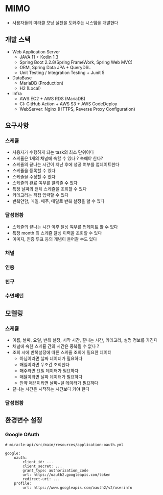 # MIMO

* 사용자들의 미라클 모닝 실천을 도와주는 시스템을 개발한다

## 개발 스택
* Web Application Server 
    * JAVA 11 + Kotlin 1.3
    * Spring Boot 2.2.8(Spring FrameWork, Spring Web MVC)
    * ORM, Spring Data JPA + QueryDSL
    * Unit Testing / Integration Testing + Junit 5
* DataBase
    * MariaDB (Production)
    * H2 (Local)
* Infra
    * AWS EC2 + AWS RDS (MariaDB)
    * CI: GitHub Action + AWS S3 + AWS CodeDeploy
    * WebServer: Nginx (HTTPS, Reverse Proxy Configuration)

## 요구사항

### 스케쥴

* 사용자가 수행하게 되는 task의 최소 단위이다
* 스케쥴은 1개의 채널에 속할 수 있다 ? 속해야 한다?
* 스케쥴의 끝나는 시간이 지난 후에 성공 여부를 업데이트한다
* 스케쥴을 등록할 수 있다
* 스케쥴을 수정할 수 있다
* 스케쥴의 완료 여부를 알려줄 수 있다
* 특정 날짜의 전체 스케쥴을 조회할 수 있다
* 카테고리는 직접 입력할 수 있다
* 반복안함, 매일, 매주, 매달로 반복 설정을 할 수 있다

### 달성현황

* 스케쥴의 끝나는 시간 이후 달성 여부를 업데이트 할 수 있다
* 특정 month 의 스케쥴 달성 이력을 조회할 수 있다
* 이미지, 인증 투표 등의 개념이 들어갈 수도 있다

### 채널

### 인증

### 친구

### 수면패턴

## 모델링

### 스케쥴

* 이름, 날짜, 요일, 반복 설정, 시작 시간, 끝나는 시간, 카테고리, 설명 정보를 가진다
* 채널에 속한 스케쥴 간의 시간은 중복될 수 없다 ?
* 조회 시에 반복설정에 따른 스케쥴 조회에 필요한 데이터
  * 아님이라면 날짜 데이터가 필요하다
  * 매일이라면 무조건 조회한다
  * 매주라면 요일 데이터가 필요하다
  * 매달이라면 날짜 데이터가 필요하다
  * 만약 매년이라면 날짜+달 데이터가 필요하다
* 끝나는 시간은 시작하는 시간보다 커야 한다

### 달성현황

## 환경변수 설정
### Google OAuth
```
# miracle-api/src/main/resources/application-oauth.yml

google:
    oauth:
        client_id: ...
        client_secret: ...
        grant_type: authorization_code
        url: https://oauth2.googleapis.com/token
        redirect-uri: ...
    profile:
        url: https://www.googleapis.com/oauth2/v2/userinfo
```
